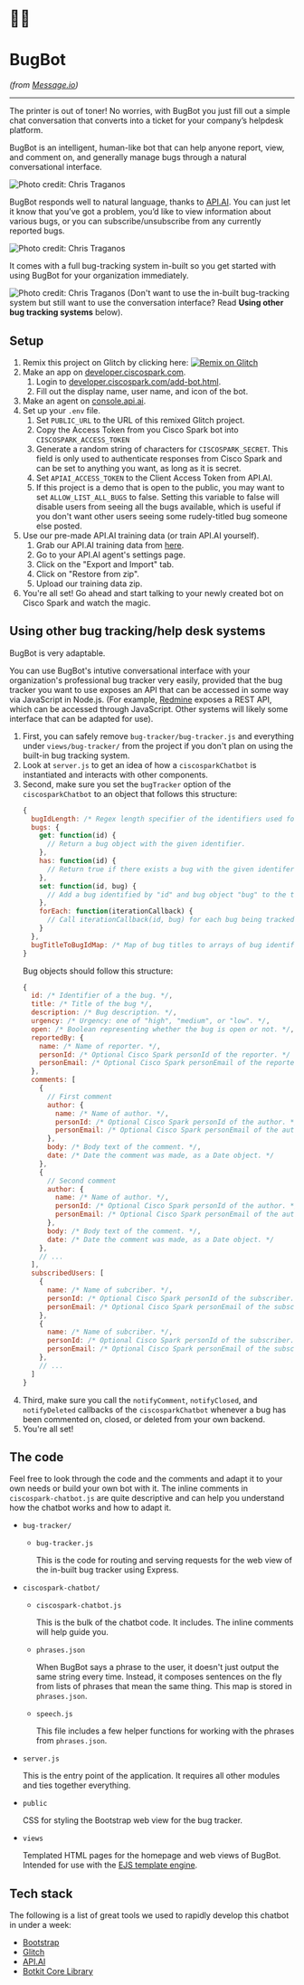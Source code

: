 # 🐜🤖 
# BugBot
*(from [Message.io](https://message.io/home))*

-----------------------------------------------------

The printer is out of toner! No worries, with BugBot you just fill out a simple chat conversation that converts into a ticket for your company’s helpdesk platform.

BugBot is an intelligent, human-like bot that can help anyone report, view, and comment on, and generally manage bugs through a natural conversational interface.

![Photo credit: Chris Traganos](https://cdn.glitch.com/97da0c25-cb78-4fa8-bc73-82994fe8867e%2FMessage.io-Cisco-Spark-BugBot-1.png?1498324263642)

BugBot responds well to natural language, thanks to [API.AI](https://api.ai/). You can just let it know that you’ve got a problem, you’d like to view information about various bugs, or you can subscribe/unsubscribe from any currently reported bugs.

![Photo credit: Chris Traganos](https://cdn.glitch.com/97da0c25-cb78-4fa8-bc73-82994fe8867e%2FMessage.io-Cisco-Spark-BugBot-2.png?1498324264340)

It comes with a full bug-tracking system in-built so you get started with using BugBot for your organization immediately.

![Photo credit: Chris Traganos](https://cdn.glitch.com/97da0c25-cb78-4fa8-bc73-82994fe8867e%2FMessage.io-Cisco-Spark-BugBot-3.png?1498324264192)
(Don't want to use the in-built bug-tracking system but still want to use the conversation interface? Read **Using other bug tracking systems** below).

## Setup
 1. Remix this project on Glitch by clicking here:
    [![Remix on Glitch](https://cdn.glitch.com/2703baf2-b643-4da7-ab91-7ee2a2d00b5b%2Fremix-button.svg)](https://glitch.com/edit/#!/remix/bugbot-messageio)
 1. Make an app on [developer.ciscospark.com](https://developer.ciscospark.com/).
     1. Login to [developer.ciscospark.com/add-bot.html](https://developer.ciscospark.com/add-bot.html).
     1. Fill out the display name, user name, and icon of the bot.
 1. Make an agent on [console.api.ai](https://console.api.ai/).
 1. Set up your `.env` file.
    1. Set `PUBLIC_URL` to the URL of this remixed Glitch project.
    1. Copy the Access Token from you Cisco Spark bot into `CISCOSPARK_ACCESS_TOKEN`
    1. Generate a random string of characters for `CISCOSPARK_SECRET`. This field is only used to authenticate responses from Cisco Spark and can be set to anything you want, as long as it is secret.
    1. Set `APIAI_ACCESS_TOKEN` to the Client Access Token from API.AI.
    1. If this project is a demo that is open to the public, you may want to set `ALLOW_LIST_ALL_BUGS` to false. Setting this variable to false will disable users from seeing all the bugs available, which is useful if you don't want other users seeing some rudely-titled bug someone else posted.
 1. Use our pre-made API.AI training data (or train API.AI yourself).
     1. Grab our API.AI training data from [here](https://cdn.glitch.com/97da0c25-cb78-4fa8-bc73-82994fe8867e%2FBugBot.zip?1497894600754).
     1. Go to your API.AI agent's settings page.
     1. Click on the "Export and Import" tab.
     1. Click on "Restore from zip".
     1. Upload our training data zip.
 1. You're all set! Go ahead and start talking to your newly created bot on Cisco Spark and watch the magic.

## Using other bug tracking/help desk systems
BugBot is very adaptable.

You can use BugBot's intutive conversational interface with your organization's professional bug tracker very easily, provided that the bug tracker you want to use exposes an API that can be accessed in some way via JavaScript in Node.js. (For example, [Redmine](http://www.redmine.org/) exposes a REST API, which can be accessed through JavaScript. Other systems will likely some interface that can be adapted for use).

 1. First, you can safely remove `bug-tracker/bug-tracker.js` and everything under `views/bug-tracker/` from the project if you don't plan on using the built-in bug tracking system.
 1. Look at `server.js` to get an idea of how a `ciscosparkChatbot` is instantiated and interacts with other components.
 1. Second, make sure you set the `bugTracker` option of the `ciscosparkChatbot` to an object that follows this structure:
    ```javascript
    {
      bugIdLength: /* Regex length specifier of the identifiers used for a bug. (Set to "0," if there is no fixed length). */,
      bugs: {
        get: function(id) {
          // Return a bug object with the given identifier.
        },
        has: function(id) {
          // Return true if there exists a bug with the given identifer, false otherwise.
        },
        set: function(id, bug) {
          // Add a bug identified by "id" and bug object "bug" to the tracker.
        },
        forEach: function(iterationCallback) {
          // Call iterationCallback(id, bug) for each bug being tracked, where "id" is the bug identifier and "bug" is the bug object representing the bug.
        }
      },
      bugTitleToBugIdMap: /* Map of bug titles to arrays of bug identifers with that title. */
    }
    ```
    Bug objects should follow this structure:
    ```javascript
    {
      id: /* Identifier of a the bug. */,
      title: /* Title of the bug */,
      description: /* Bug description. */,
      urgency: /* Urgency: one of "high", "medium", or "low". */,
      open: /* Boolean representing whether the bug is open or not. */,
      reportedBy: {
        name: /* Name of reporter. */,
        personId: /* Optional Cisco Spark personId of the reporter. */
        personEmail: /* Optional Cisco Spark personEmail of the reporter. */
      },
      comments: [
        {
          // First comment
          author: {
            name: /* Name of author. */,
            personId: /* Optional Cisco Spark personId of the author. */
            personEmail: /* Optional Cisco Spark personEmail of the author. */
          },
          body: /* Body text of the comment. */,
          date: /* Date the comment was made, as a Date object. */
        },
        {
          // Second comment
          author: {
            name: /* Name of author. */,
            personId: /* Optional Cisco Spark personId of the author. */
            personEmail: /* Optional Cisco Spark personEmail of the author. */
          },
          body: /* Body text of the comment. */,
          date: /* Date the comment was made, as a Date object. */
        },
        // ...
      ],
      subscribedUsers: [
        {
          name: /* Name of subcriber. */,
          personId: /* Optional Cisco Spark personId of the subscriber. */
          personEmail: /* Optional Cisco Spark personEmail of the subscriber. */
        },
        {
          name: /* Name of subcriber. */,
          personId: /* Optional Cisco Spark personId of the subscriber. */
          personEmail: /* Optional Cisco Spark personEmail of the subscriber. */
        },
        // ...
      ]
    }
    ```
 3. Third, make sure you call the `notifyComment`, `notifyClosed`, and `notifyDeleted` callbacks of the `ciscosparkChatbot` whenever a bug has been commented on, closed, or deleted from your own backend.
 4. You're all set!

## The code
Feel free to look through the code and the comments and adapt it to your own needs or build your own bot with it. The inline comments in `ciscospark-chatbot.js` are quite descriptive and can help you understand how the chatbot works and how to adapt it.
 * `bug-tracker/`
    * `bug-tracker.js`
      
      This is the code for routing and serving requests for the web view of the in-built bug tracker using Express.
 * `ciscospark-chatbot/`
    * `ciscospark-chatbot.js`
      
      This is the bulk of the chatbot code. It includes. The inline comments will help guide you.
    * `phrases.json`
      
      When BugBot says a phrase to the user, it doesn't just output the same string every time.
      Instead, it composes sentences on the fly from lists of phrases that mean the same thing.
      This map is stored in `phrases.json`.
    * `speech.js`
      
      This file includes a few helper functions for working with the phrases from `phrases.json`.
 * `server.js`
   
   This is the entry point of the application.
   It requires all other modules and ties together everything.
 * `public`
   
   CSS for styling the Bootstrap web view for the bug tracker.
 * `views`
   
   Templated HTML pages for the homepage and web views of BugBot. Intended for use with the [EJS template engine](http://www.embeddedjs.com/).

## Tech stack
The following is a list of great tools we used to rapidly develop this chatbot in under a week:
 * [Bootstrap](http://getbootstrap.com/)
 * [Glitch](https://glitch.com/)
 * [API.AI](https://api.ai/)
 * [Botkit Core Library](https://github.com/howdyai/botkit#botkit-core-library)
